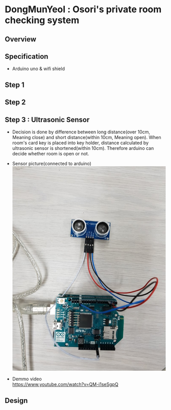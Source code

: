 # DongMunYeol : Osori's private room checking system
## Overview

## Specification
- Arduino uno & wifi shield

## Step 1

## Step 2

## Step 3 : Ultrasonic Sensor
- Decision is done by difference between long distance(over 10cm, Meaning close) and short distance(within 10cm, Meaning open). When room's card key is placed into key holder, distance calculated by ultrasonic sensor is shortened(within 10cm). Therefore arduino can decide whether room is open or not.

- Sensor picture(connected to arduino)
![ultrasonic_sensor](/uploads/ultrasonic.jpg)

- Demmo video  
https://www.youtube.com/watch?v=QM-i1seSgpQ

## Design
